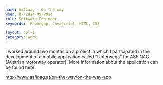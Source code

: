 ```yaml
---
name: Asfinag - On the way
when: 07/2014-09/2014
role: Software Engineer
keywords:  Phonegap, Javascript, HTML, CSS

layout: col-1
category: work
---
```


I worked around two months on a project in which I participated in the
development of a mobile application called "Unterwegs" for ASFINAG (Austrian motorway operator).
More information about the application can be found here:

<http://www.asfinag.at/on-the-way/on-the-way-app>
